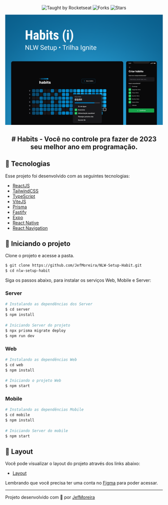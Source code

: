 <p align="center">
  <img src="https://img.shields.io/static/v1?label=Taught%20by&message=Rocketseat&color=white&labelColor=0ea5e9" alt="Taught by Rocketseat">
  <img src="https://img.shields.io/github/forks/JefMoreira/NLW-Setup-Habit?label=forks&message=MIT&color=white&labelColor=38BDF8" alt="Forks">
  <img src="https://img.shields.io/github/stars/JefMoreira/NLW-Setup-Habit?label=stars&message=MIT&color=white&labelColor=38BDF8" alt="Stars">
</p>

![](./.github/Cover.png)

<h2 align="center"># Habits - Você no controle pra fazer de 2023 seu melhor ano em programação.</h2>

## 🚀 Tecnologias

Esse projeto foi desenvolvido com as seguintes tecnologias:

- [ReactJS](https://reactjs.org/)
- [TailwindCSS](https://tailwindcss.com/)
- [TypeScript](https://www.typescriptlang.org/)
- [ViteJS](https://vitejs.dev/)
- [Prisma](https://www.prisma.io/)
- [Fastify](https://www.fastify.io/)
- [Expo](https://expo.io/)
- [React Native](https://reactnative.dev/)
- [React Navigation](https://reactnavigation.org/)


## 🚀 Iniciando o projeto

Clone o projeto e acesse a pasta.

```bash
$ git clone https://github.com/JefMoreira/NLW-Setup-Habit.git
$ cd nlw-setup-habit
```

Siga os passos abaixo, para instalar os serviços Web, Mobile e Server:

### Server

```bash
# Instalando as dependências dos Server
$ cd server
$ npm install

# Iniciando Server do projeto 
$ npx prisma migrate deploy
$ npm run dev
```

### Web

```bash
# Instalando as dependências Web
$ cd web
$ npm install

# Iniciando o projeto Web
$ npm start
```
### Mobile

```bash
# Instalando as dependências Mobile
$ cd mobile
$ npm install

# Iniciando Server do mobile
$ npm start
```

## 🔖 Layout

Você pode visualizar o layout do projeto através dos links abaixo:

- [Layout](<https://www.figma.com/file/pJpaMSKVfCmPUMZJOVwquQ/Habits-(i)-(Community)?node-id=6%3A344&t=1UcC6dIPVGBxdhpz-1>)

Lembrando que você precisa ter uma conta no [Figma](http://figma.com/) para poder acessar.

---

Projeto desenvolvido com 💜 por [JefMoreira](https://github.com/JefMoreira)